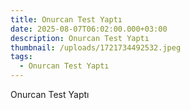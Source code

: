 ```yaml
---
title: Onurcan Test Yaptı
date: 2025-08-07T06:02:00.000+03:00
description: Onurcan Test Yaptı
thumbnail: /uploads/1721734492532.jpeg
tags:
  - Onurcan Test Yaptı
---
```

Onurcan Test Yaptı
